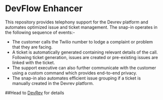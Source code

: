 # DevFlow Enhancer

This repository provides telephony support for the Devrev platform and automates optimized issue and ticket management.
The snap-in operates in the following sequence of events:- 
- The customer calls the Twilio number to lodge a complaint or problem that they are facing. 
- A ticket is automatically generated containing relevant details of the call. Following ticket generation, issues are created or pre-existing issues are linked with the ticket.
- The support executive can also further communicate with the customer using a custom command which provides end-to-end privacy.
- The snap-in also automates efficient issue grouping if a ticket is manually created in the Devrev platform.

##Head to [DevRev](https://github.com/nbhattacharya08/devrev) for details
